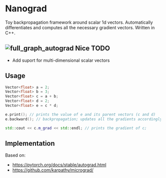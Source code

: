 # Nanograd
Toy backpropagation framework around scalar 1d vectors. Automatically differentiates and computes all the necessary gradient vectors. Written in C++.

![full_graph_autograd](https://user-images.githubusercontent.com/103335583/186056952-56dc4734-b9cf-4a9e-af7d-e6316567aee4.png)
Nice TODO
-----
* Add suport for multi-dimensional scalar vectors

Usage
-----
```c++
Vector<float> a = 2;
Vector<float> b = 3;
Vector<float> c = a + b;
Vector<float> d = 2;
Vector<float> e = c * d;

e.print(); // prints the value of e and its parent vectors (c and d)
e.backward(); // backpropagation; updates all the gradients accordingly

std::cout << c.m_grad << std::endl; // prints the gradient of c; 
```
Implementation
-----
Based on:
  * https://pytorch.org/docs/stable/autograd.html
  * https://github.com/karpathy/micrograd/
